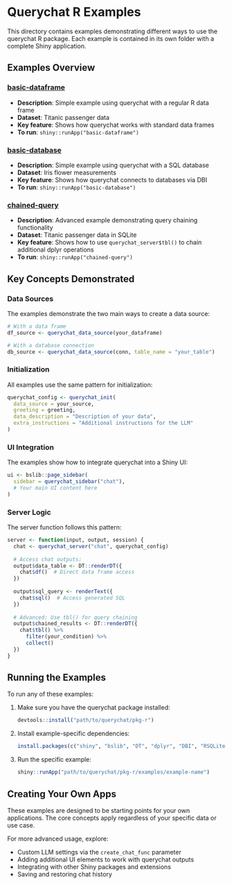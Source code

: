 # Querychat R Examples

This directory contains examples demonstrating different ways to use the querychat R package. Each example is contained in its own folder with a complete Shiny application.

## Examples Overview

### [basic-dataframe](basic-dataframe/)
- **Description**: Simple example using querychat with a regular R data frame
- **Dataset**: Titanic passenger data
- **Key feature**: Shows how querychat works with standard data frames
- **To run**: `shiny::runApp("basic-dataframe")`

### [basic-database](basic-database/)
- **Description**: Simple example using querychat with a SQL database
- **Dataset**: Iris flower measurements
- **Key feature**: Shows how querychat connects to databases via DBI
- **To run**: `shiny::runApp("basic-database")`

### [chained-query](chained-query/)
- **Description**: Advanced example demonstrating query chaining functionality
- **Dataset**: Titanic passenger data in SQLite
- **Key feature**: Shows how to use `querychat_server$tbl()` to chain additional dplyr operations
- **To run**: `shiny::runApp("chained-query")`

## Key Concepts Demonstrated

### Data Sources

The examples demonstrate the two main ways to create a data source:

```r
# With a data frame
df_source <- querychat_data_source(your_dataframe)

# With a database connection
db_source <- querychat_data_source(conn, table_name = "your_table")
```

### Initialization

All examples use the same pattern for initialization:

```r
querychat_config <- querychat_init(
  data_source = your_source,
  greeting = greeting,
  data_description = "Description of your data",
  extra_instructions = "Additional instructions for the LLM"
)
```

### UI Integration

The examples show how to integrate querychat into a Shiny UI:

```r
ui <- bslib::page_sidebar(
  sidebar = querychat_sidebar("chat"),
  # Your main UI content here
)
```

### Server Logic

The server function follows this pattern:

```r
server <- function(input, output, session) {
  chat <- querychat_server("chat", querychat_config)
  
  # Access chat outputs:
  output$data_table <- DT::renderDT({
    chat$df()  # Direct data frame access
  })
  
  output$sql_query <- renderText({
    chat$sql()  # Access generated SQL
  })
  
  # Advanced: Use tbl() for query chaining
  output$chained_results <- DT::renderDT({
    chat$tbl() %>%
      filter(your_condition) %>%
      collect()
  })
}
```

## Running the Examples

To run any of these examples:

1. Make sure you have the querychat package installed:
   ```r
   devtools::install("path/to/querychat/pkg-r")
   ```

2. Install example-specific dependencies:
   ```r
   install.packages(c("shiny", "bslib", "DT", "dplyr", "DBI", "RSQLite"))
   ```

3. Run the specific example:
   ```r
   shiny::runApp("path/to/querychat/pkg-r/examples/example-name")
   ```

## Creating Your Own Apps

These examples are designed to be starting points for your own applications. The core concepts apply regardless of your specific data or use case.

For more advanced usage, explore:
- Custom LLM settings via the `create_chat_func` parameter
- Adding additional UI elements to work with querychat outputs
- Integrating with other Shiny packages and extensions
- Saving and restoring chat history